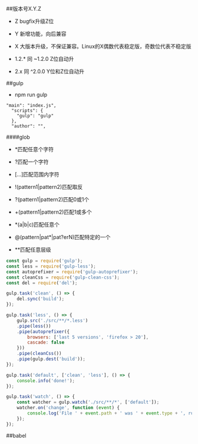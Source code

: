 ##版本号X.Y.Z

- Z    bugfix升级Z位

- Y    新增功能，向后兼容

- X    大版本升级，不保证兼容。Linux的X偶数代表稳定版，奇数位代表不稳定版

- 1.2.* 同 ~1.2.0    Z位自动升

- 2.x 同 ^2.0.0    Y位和Z位自动升



##gulp

- npm run gulp

```
"main": "index.js",
  "scripts": {
    "gulp": "gulp"
  },
  "author": "",
```


####glob

- *匹配任意个字符

- ?匹配一个字符

- [...]匹配范围内字符

- !(pattern1|pattern2)匹配取反

- ?(pattern1|pattern2)匹配0或1个

- +(pattern1|pattern2)匹配1或多个

- *(a|b|c)匹配任意个

- @(pattern|pat*|pat?erN)匹配特定的一个

- **匹配任意层级


```js
const gulp = require('gulp');
const less = require('gulp-less');
const autoprefixer = require('gulp-autoprefixer');
const cleanCss = require('gulp-clean-css');
const del = require('del');

gulp.task('clean', () => {
    del.sync('build');
});

gulp.task('less', () => {
    gulp.src('./src/**/*.less')
    .pipe(less())
    .pipe(autoprefixer({
        browsers: ['last 5 versions', 'firefox > 20'],
        cascade: false
    }))
    .pipe(cleanCss())
    .pipe(gulp.dest('build'));
});

gulp.task('default', ['clean', 'less'], () => {
    console.info('done!');
});

gulp.task('watch', () => {
    const watcher = gulp.watch('./src/**/*', ['default']);
    watcher.on('change', function (event) {
        console.log('File ' + event.path + ' was ' + event.type + ', running tasks...');
    });
});
```



##babel































